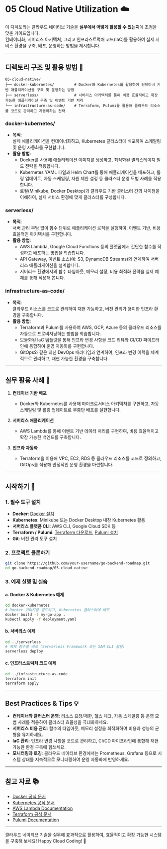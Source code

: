 # 05 Cloud Native Utilization ☁️

이 디렉토리는 클라우드 네이티브 기술을 **실무에서 어떻게 활용할 수 있는지**에 초점을 맞춘 가이드입니다.  
컨테이너화, 서버리스 아키텍처, 그리고 인프라스트럭처 코드(IaC)를 활용하여 실제 서비스 환경을 구축, 배포, 운영하는 방법을 제시합니다.

---

## 디렉토리 구조 및 활용 방법 📁

```plaintext
05-cloud-native/
├── docker-kubernetes/         # Docker와 Kubernetes를 활용하여 컨테이너 기반 애플리케이션을 구축 및 운영하는 방법
├── serverless/                # 서버리스 아키텍처를 통해 비용 효율적이고 확장 가능한 애플리케이션 구축 및 이벤트 기반 처리
└── infrastructure-as-code/    # Terraform, Pulumi를 활용해 클라우드 리소스를 코드로 관리하고 자동화하는 전략
```

### docker-kubernetes/
- **목적**:  
  실제 애플리케이션을 컨테이너화하고, Kubernetes 클러스터에 배포하여 스케일링 및 운영 자동화를 구현합니다.
- **활용 방법**:  
  - Docker를 사용해 애플리케이션 이미지를 생성하고, 최적화된 멀티스테이지 빌드 전략을 적용합니다.
  - Kubernetes YAML 파일과 Helm Chart를 통해 애플리케이션을 배포하고, 롤링 업데이트, 자동 스케일링, 자원 제한 설정 등 클러스터 운영 모범 사례를 적용합니다.
  - 로컬(Minikube, Docker Desktop)과 클라우드 기반 클러스터 간의 차이점을 이해하여, 실제 서비스 환경에 맞게 클러스터를 구성합니다.

### serverless/
- **목적**:  
  서버 관리 부담 없이 함수 단위로 애플리케이션 로직을 실행하여, 이벤트 기반, 비용 효율적인 아키텍처를 구현합니다.
- **활용 방법**:  
  - AWS Lambda, Google Cloud Functions 등의 플랫폼에서 간단한 함수를 작성하고 배포하는 방법을 학습합니다.
  - API Gateway, 이벤트 소스(예: S3, DynamoDB Streams)와 연계하여 서버리스 애플리케이션을 설계합니다.
  - 서버리스 환경에서의 함수 타임아웃, 메모리 설정, 비용 최적화 전략을 실제 예제를 통해 적용해 봅니다.

### infrastructure-as-code/
- **목적**:  
  클라우드 리소스를 코드로 관리하여 재현 가능하고, 버전 관리가 용이한 인프라 환경을 구축합니다.
- **활용 방법**:  
  - Terraform과 Pulumi를 사용하여 AWS, GCP, Azure 등의 클라우드 리소스를 자동으로 프로비저닝하는 방법을 학습합니다.
  - 모듈화된 IaC 템플릿을 통해 인프라 변경 사항을 코드 리뷰와 CI/CD 파이프라인에 통합하여 운영 자동화를 구현합니다.
  - GitOps와 같은 최신 DevOps 패러다임과 연계하여, 인프라 변경 이력을 체계적으로 관리하고, 재현 가능한 환경을 구축합니다.

---

## 실무 활용 사례 🚀

1. **컨테이너 기반 배포**  
   - Docker와 Kubernetes를 사용해 마이크로서비스 아키텍처를 구현하고, 자동 스케일링 및 롤링 업데이트로 무중단 배포를 실현합니다.

2. **서버리스 애플리케이션**  
   - AWS Lambda를 통해 이벤트 기반 데이터 처리를 구현하여, 비용 효율적이고 확장 가능한 백엔드를 구축합니다.

3. **인프라 자동화**  
   - Terraform을 이용해 VPC, EC2, RDS 등 클라우드 리소스를 코드로 정의하고, GitOps를 적용해 안정적인 운영 환경을 마련합니다.

---

## 시작하기 🚀

### 1. 필수 도구 설치
- **Docker**: [Docker 설치](https://www.docker.com/)
- **Kubernetes**: Minikube 또는 Docker Desktop 내장 Kubernetes 활용
- **서버리스 플랫폼 CLI**: AWS CLI, Google Cloud SDK 등
- **Terraform / Pulumi**: [Terraform 다운로드](https://www.terraform.io/downloads.html), [Pulumi 설치](https://www.pulumi.com/docs/get-started/install/)
- **Git**: 버전 관리 도구 설치

### 2. 프로젝트 클론하기
```bash
git clone https://github.com/your-username/go-backend-roadmap.git
cd go-backend-roadmap/05-cloud-native
```

### 3. 예제 실행 및 실습
#### a. Docker & Kubernetes 예제
```bash
cd docker-kubernetes
# Docker 이미지를 빌드하고, Kubernetes 클러스터에 배포
docker build -t my-go-app .
kubectl apply -f deployment.yaml
```

#### b. 서버리스 예제
```bash
cd ../serverless
# 예제 함수를 배포 (Serverless Framework 또는 SAM CLI 활용)
serverless deploy
```

#### c. 인프라스트럭처 코드 예제
```bash
cd ../infrastructure-as-code
terraform init
terraform apply
```

---

## Best Practices & Tips 💡

- **컨테이너와 클러스터 운영**: 리소스 요청/제한, 헬스 체크, 자동 스케일링 등 운영 모범 사례를 적용하여 클러스터 효율성을 극대화하세요.
- **서버리스 비용 관리**: 함수의 타임아웃, 메모리 설정을 최적화하여 비용과 성능의 균형을 유지하세요.
- **IaC 관리**: 인프라 변경 사항을 코드로 관리하고, CI/CD 파이프라인에 통합해 재현 가능한 환경 구축에 힘쓰세요.
- **모니터링과 로깅**: 클라우드 네이티브 환경에서는 Prometheus, Grafana 등으로 시스템 상태를 지속적으로 모니터링하여 운영 자동화에 반영하세요.

---

## 참고 자료 📚

- [Docker 공식 문서](https://docs.docker.com/)
- [Kubernetes 공식 문서](https://kubernetes.io/docs/)
- [AWS Lambda Documentation](https://docs.aws.amazon.com/lambda/)
- [Terraform 공식 문서](https://www.terraform.io/docs/)
- [Pulumi Documentation](https://www.pulumi.com/docs/)

---

클라우드 네이티브 기술을 실무에 효과적으로 활용하여, 효율적이고 확장 가능한 시스템을 구축해 보세요! Happy Cloud Coding! 🚀
